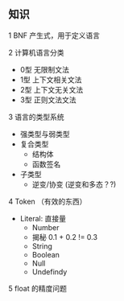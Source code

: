 ## 知识

1 BNF 产生式，用于定义语言


2 计算机语言分类
  - 0型 无限制文法
  - 1型 上下文相关文法
  - 2型 上下文无关文法
  - 3型 正则文法文法


3 语言的类型系统
 - 强类型与弱类型
 - 复合类型
    - 结构体 
    - 函数签名
- 子类型
    - 逆变/协变 (逆变和多态？?)

4 Token （有效的东西）
- Literal: 直接量
    - Number
    - 揭秘 0.1 + 0.2 != 0.3
    - String
    - Boolean
    - Null
    - Undefindy

5 float 的精度问题

